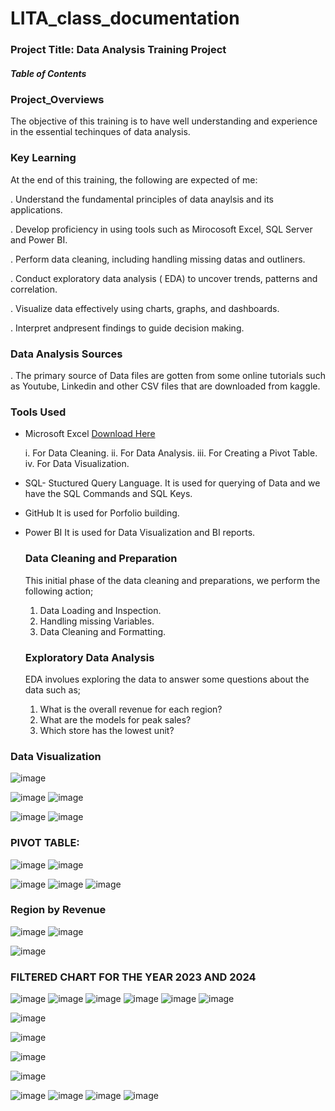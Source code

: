 # LITA_class_documentation

### Project Title: Data Analysis Training Project

##### Table of Contents

### Project_Overviews
The objective of this training is to have well understanding and experience in the essential techinques of data analysis. 


### Key Learning

At the end of this training, the following are expected of me:

. Understand the fundamental principles of data anaylsis and its applications.

. Develop proficiency in using tools  such as Mirocosoft Excel, SQL Server and Power BI.

. Perform data cleaning, including handling missing datas and outliners.

. Conduct exploratory data analysis ( EDA) to uncover trends, patterns and correlation.

. Visualize data effectively using charts, graphs, and dashboards.

. Interpret andpresent findings to guide decision making. 


### Data Analysis Sources


. The primary source of Data files are gotten from some online tutorials such as Youtube, Linkedin and other CSV files that are downloaded from kaggle.


### Tools Used


- Microsoft Excel [Download Here](https://www.microsoft.com)

    i. For Data Cleaning.
   ii. For Data Analysis.
   iii. For Creating a Pivot Table.
    iv. For Data Visualization.

- SQL- Stuctured Query Language. It is used for querying of Data and we have the SQL Commands and SQL Keys.

- GitHub It is used for Porfolio building.

- Power BI It is used for Data Visualization and BI reports.

  ### Data Cleaning and Preparation

  This initial phase of the data cleaning and preparations, we perform the following action;

    1. Data Loading and Inspection.
    2. Handling missing Variables.
    3. Data Cleaning and Formatting.
       

  ### Exploratory Data Analysis

  EDA involues exploring the data to answer some questions about the data such as;

    1. What is the overall revenue for each region?
    2. What are the models for peak sales?
    3. Which store has the lowest unit?
 
### Data Visualization
![image](https://github.com/user-attachments/assets/6b8420fe-9d47-4840-b87e-cf6f9fb069b9)

![image](https://github.com/user-attachments/assets/6a892577-2e0c-4de4-9fbd-3a94b9cf69f5) 
![image](https://github.com/user-attachments/assets/faf05a60-f9c2-420b-a20b-593929d5daba)

![image](https://github.com/user-attachments/assets/6ecaa29f-303a-4362-a4f2-060756694fc9)
![image](https://github.com/user-attachments/assets/c73ad244-e3d3-4bb4-9c81-ae7e000fba97)


 ### PIVOT TABLE:
 ![image](https://github.com/user-attachments/assets/9d1501a5-a451-49d0-80b2-04025f4cca25)
![image](https://github.com/user-attachments/assets/9e965a71-5911-4407-bdfa-b0c0ca66578d)

 ![image](https://github.com/user-attachments/assets/686c6b8a-9c9f-4882-9fa7-04387fac7cc4)
![image](https://github.com/user-attachments/assets/28a1cc9c-652e-4c56-bf8a-59c5e078225e)
![image](https://github.com/user-attachments/assets/985d1c6e-9c3b-45ec-9543-193b2141b17f)



   ### Region by Revenue
   ![image](https://github.com/user-attachments/assets/591693db-b76a-42a2-a354-41d155587d12)
![image](https://github.com/user-attachments/assets/989365fc-6470-4192-99e3-0afb2c4055f9)

![image](https://github.com/user-attachments/assets/b0eca7b8-6f9c-415a-8f34-9fa9450ce24f)
   ### FILTERED CHART FOR THE YEAR 2023 AND 2024




![image](https://github.com/user-attachments/assets/2d4ef1fc-f5c4-4973-8f39-1367f3d381be)
![image](https://github.com/user-attachments/assets/c0c10080-dba9-4dc8-b5b8-e80e20ecfcff)
![image](https://github.com/user-attachments/assets/556bfe5a-de10-44a6-b0b3-bc1db87bddbc)
![image](https://github.com/user-attachments/assets/99dc4657-b83f-4dfc-9d36-ea7c48514e65)
![image](https://github.com/user-attachments/assets/21273bbf-b0e2-4706-b87d-0d42884087fc)
![image](https://github.com/user-attachments/assets/cc95ffc6-90eb-4b7c-86c9-1f8698bb443e)

![image](https://github.com/user-attachments/assets/8d106cea-c892-4a37-a281-effa965a26a5)

![image](https://github.com/user-attachments/assets/6f51aba0-420e-4b02-9bdd-9c0de54a6f91)




![image](https://github.com/user-attachments/assets/92fddc59-dcab-4b84-96fd-438bfad85090)

![image](https://github.com/user-attachments/assets/b689b32d-75a6-4655-ad20-4aace57b1a7d)

![image](https://github.com/user-attachments/assets/fe965d4d-7f57-4497-978e-f7251c91b19b)
![image](https://github.com/user-attachments/assets/1a67e93b-210b-4bd4-bc27-11b1dea64799)
![image](https://github.com/user-attachments/assets/3b4d9c45-7718-429a-93c3-ba63a83cef44)
![image](https://github.com/user-attachments/assets/e0c1c740-47b7-4f8e-8c0a-88290f0d2488)

  














  
    

